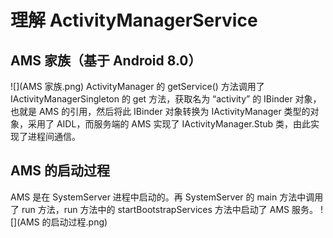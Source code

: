 # **理解 ActivityManagerService**
## AMS 家族（基于 Android 8.0）
![](AMS 家族.png)
ActivityManager 的 getService() 方法调用了 IActivityManagerSingleton 的 get 方法，获取名为 “activity” 的 IBinder 对象，也就是 AMS 的引用，然后将此 IBinder 对象转换为 IActivityManager 类型的对象，采用了 AIDL，而服务端的 AMS 实现了 IActivityManager.Stub 类，由此实现了进程间通信。
## AMS 的启动过程
AMS 是在 SystemServer 进程中启动的。再 SystemServer 的 main 方法中调用了 run 方法，run 方法中的 startBootstrapServices 方法中启动了 AMS 服务。
![](AMS 的启动过程.png)
